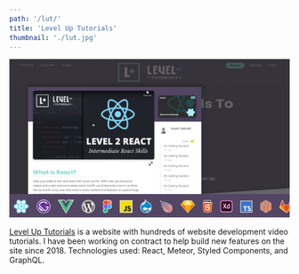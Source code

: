 ```yaml
---
path: '/lut/'
title: 'Level Up Tutorials'
thumbnail: './lut.jpg'
---
```


![Level Up Tutorails](lut.jpg)

[Level Up Tutorials](https://www.leveluptutorials.com) is a website with hundreds of website development video tutorials. I have been working on contract to help build new features on the site since 2018. Technologies used: React, Meteor, Styled Components, and GraphQL.
